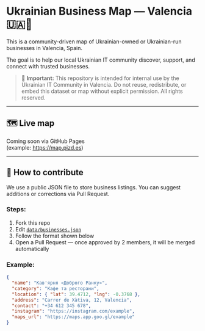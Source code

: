 # Ukrainian Business Map — Valencia 🇺🇦📍

This is a community-driven map of Ukrainian-owned or Ukrainian-run businesses in Valencia, Spain.

The goal is to help our local Ukrainian IT community discover, support, and connect with trusted businesses.

> 🛑 **Important:** This repository is intended for internal use by the Ukrainian IT Community in Valencia. Do not reuse, redistribute, or embed this dataset or map without explicit permission. All rights reserved.

---

## 🗺 Live map

Coming soon via GitHub Pages  
(example: https://map.pizd.es)

---

## 📁 How to contribute

We use a public JSON file to store business listings. You can suggest additions or corrections via Pull Request.

### Steps:
1. Fork this repo
2. Edit [`data/businesses.json`](data/businesses.json)
3. Follow the format shown below
4. Open a Pull Request — once approved by 2 members, it will be merged automatically

### Example:
```json
{
  "name": "Кав'ярня «Доброго Ранку»",
  "category": "Кафе та ресторани",
  "location": { "lat": 39.4712, "lng": -0.3768 },
  "address": "Carrer de Xàtiva, 12, Valencia",
  "contact": "+34 612 345 678",
  "instagram": "https://instagram.com/example",
  "maps_url": "https://maps.app.goo.gl/example"
}
